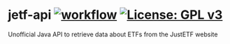# jetf-api [![workflow](https://github.com/Pyr0x1/jetf-api/actions/workflows/maven.yml/badge.svg)](https://github.com/Pyr0x1/jetf-api/actions/workflows/maven.yml) [![License: GPL v3](https://img.shields.io/badge/License-GPLv3-blue.svg)](https://www.gnu.org/licenses/gpl-3.0)
Unofficial Java API to retrieve data about ETFs from the JustETF website
